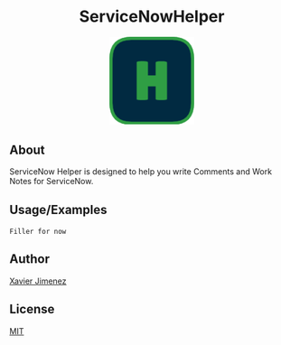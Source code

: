 <h1 align="center">ServiceNowHelper</h1>

<p align="center">
  <img src="assets/favicon.png" alt="ServiceNowHelper logo" width=150 />
</p>

## About

ServiceNow Helper is designed to help you write Comments and Work Notes for ServiceNow.

## Usage/Examples

```
Filler for now
```

## Author

[Xavier Jimenez](https://github.com/xman601)

## License

[MIT](https://choosealicense.com/licenses/mit/)
